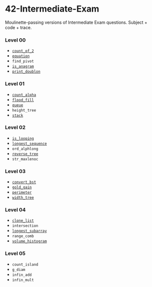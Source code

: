 # 42-Intermediate-Exam
Moulinette-passing versions of Intermediate Exam questions. Subject + code + trace.

### Level 00
* [`count_of_2`](./count_of_2/mine)
* [`equation`](./equation/mine)
* `find_pivot`
* [`is_anagram`](./is_anagram/mine)
* [`print_doublon`](./print_doublon/mine)
### Level 01
* [`count_alpha`](./count_alpha/mine)
* [`flood_fill`](./flood_fill/mine)
* [`queue`](./queue/mine)
* `height_tree`
* [`stack`](./stack/mine)
### Level 02
* [`is_looping`](./is_looping/mine)
* [`longest_sequence`](./longest_sequence/mine)
* `ord_alphlong`
* [`reverse_tree`](./reverse_tree/mine)
* `str_maxlenoc`
### Level 03
* [`convert_bst`](./convert_bst/mine)
* [`gold_gain`](./gold_gain/mine)
* [`perimeter`](./perimeter/mine)
* [`width_tree`](./width_tree/mine)
### Level 04
* [`clone_list`](./clone_list/mine)
* `intersection`
* [`longest_subarray`](./longest_subarray/mine)
* `range_comb`
* [`volume_histogram`](./volume_histogram/mine)
### Level 05
* `count_island`
* `g_diam`
* `infin_add`
* `infin_mult`
